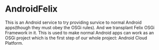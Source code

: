 AndroidFelix
============
This is an Android service to try providing survice to normal Android apps(though they must obey the OSGi rules).
And we transplant Felix OSGi Framework in it.
This is used to make normal Android apps can work as an OSGi project which is the first step of our whole project: Android Cloud Platform.
